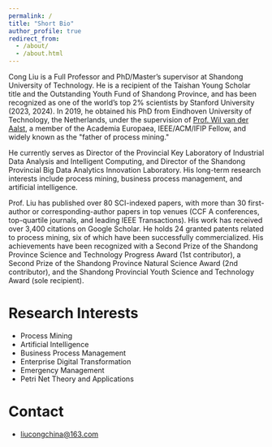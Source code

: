 ```yaml
---
permalink: /
title: "Short Bio"
author_profile: true
redirect_from: 
  - /about/
  - /about.html
---
```


Cong Liu is a Full Professor and PhD/Master’s supervisor at Shandong University of Technology. He is a recipient of the Taishan Young Scholar title and the Outstanding Youth Fund of Shandong Province, and has been recognized as one of the world’s top 2% scientists by Stanford University (2023, 2024). In 2019, he obtained his PhD from Eindhoven University of Technology, the Netherlands, under the supervision of <a href="https://www.vdaalst.com/" target="_blank">Prof. Wil van der Aalst</a>, a member of the Academia Europaea, IEEE/ACM/IFIP Fellow, and widely known as the "father of process mining."

He currently serves as Director of the Provincial Key Laboratory of Industrial Data Analysis and Intelligent Computing, and Director of the Shandong Provincial Big Data Analytics Innovation Laboratory. His long-term research interests include process mining, business process management, and artificial intelligence.

Prof. Liu has published over 80 SCI-indexed papers, with more than 30 first-author or corresponding-author papers in top venues (CCF A conferences, top-quartile journals, and leading IEEE Transactions). His work has received over 3,400 citations on Google Scholar. He holds 24 granted patents related to process mining, six of which have been successfully commercialized. His achievements have been recognized with a Second Prize of the Shandong Province Science and Technology Progress Award (1st contributor), a Second Prize of the Shandong Province Natural Science Award (2nd contributor), and the Shandong Provincial Youth Science and Technology Award (sole recipient).

Research Interests
======
- Process Mining
- Artificial Intelligence
- Business Process Management
- Enterprise Digital Transformation
- Emergency Management
- Petri Net Theory and Applications

Contact
======
- liucongchina@163.com

